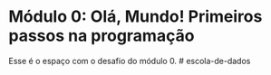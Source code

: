 # Módulo 0: Olá, Mundo! Primeiros passos na programação

Esse é o espaço com o desafio do módulo 0. # escola-de-dados
